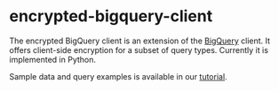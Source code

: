 # encrypted-bigquery-client

The encrypted BigQuery client is an extension of the
[BigQuery](https://cloud.google.com/bigquery/) client. It
offers client-side encryption for a subset of query types. Currently
it is implemented in Python.

Sample data and query examples is available in our [tutorial](tutorial.md).
